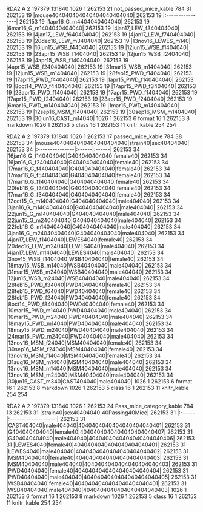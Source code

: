 RDA2 A 2 197379 131840 1026 1 262153 21 not\_passed\_mice\_kable 784 31 262153 19 |mouse404040404040404040404040| 262153 19 |:----------------| 262153 19 |1apr16\_G\_m4404040404040| 262153 19 |6mar16\_G\_m1404040404040| 262153 19 |4jan17\_LEW\_f340404040| 262153 19 |4jan17\_LEW\_f640404040| 262153 19 |4jan17\_LEW\_f740404040| 262153 19 |20dec16\_LEW\_m3404040| 262153 19 |13nov16\_LEWES\_m140| 262153 19 |16jun15\_WSB\_f4404040| 262153 19 |12jun15\_WSB\_f1404040| 262153 19 |23apr15\_WSB\_f1404040| 262153 19 |12jun15\_WSB\_f2404040| 262153 19 |4apr15\_WSB\_f140404040| 262153 19 |4apr15\_WSB\_f240404040| 262153 19 |31mar15\_WSB\_m1404040| 262153 19 |12jun15\_WSB\_m1404040| 262153 19 |28feb15\_PWD\_f1404040| 262153 19 |17apr15\_PWD\_f4404040| 262153 19 |1apr15\_PWD\_f140404040| 262153 19 |8oct14\_PWD\_f440404040| 262153 19 |17apr15\_PWD\_f3404040| 262153 19 |23apr15\_PWD\_f1404040| 262153 19 |17apr15\_PWD\_f1404040| 262153 19 |17apr15\_PWD\_f2404040| 262153 19 |23apr15\_PWD\_f2404040| 262153 19 |6mar16\_PWD\_m140404040| 262153 19 |1mar15\_PWD\_m140404040| 262153 19 |12sep16\_MSM\_f1404040| 262153 19 |30sep16\_MSM\_m1404040| 262153 19 |30jun16\_CAST\_m14040| 1026 1 262153 6 format 16 1 262153 8 markdown 1026 1 262153 5 class 16 1 262153 11 knitr\_kable 254 254

RDA2 A 2 197379 131840 1026 1 262153 17 passed\_mice\_kable 784 38 262153 34 |mouse4040404040404040404040|strain40|sex40404040| 262153 34 |:---------------|:------|:------| 262153 34 |16jan16\_G\_f140404040|G404040404040|female40| 262153 34 |16jan16\_G\_f240404040|G404040404040|female40| 262153 34 |17mar16\_G\_f440404040|G404040404040|female40| 262153 34 |17mar16\_G\_f540404040|G404040404040|female40| 262153 34 |17mar16\_G\_f140404040|G404040404040|female40| 262153 34 |20feb16\_G\_f340404040|G404040404040|female40| 262153 34 |17mar16\_G\_f340404040|G404040404040|female40| 262153 34 |12oct15\_G\_m140404040|G404040404040|male404040| 262153 34 |3jan16\_G\_m14040404040|G404040404040|male404040| 262153 34 |22jun15\_G\_m140404040|G404040404040|male404040| 262153 34 |22jun15\_G\_m240404040|G404040404040|male404040| 262153 34 |22feb16\_G\_m140404040|G404040404040|male404040| 262153 34 |3jan16\_G\_m24040404040|G404040404040|male404040| 262153 34 |4jan17\_LEW\_f1404040|LEWES4040|female40| 262153 34 |20dec16\_LEW\_m24040|LEWES4040|male404040| 262153 34 |4jan17\_LEW\_m1404040|LEWES4040|male404040| 262153 34 |3nov15\_WSB\_f1404040|WSB40404040|female40| 262153 34 |18may15\_WSB\_m14040|WSB40404040|male404040| 262153 34 |31mar15\_WSB\_m24040|WSB40404040|male404040| 262153 34 |12jun15\_WSB\_m24040|WSB40404040|male404040| 262153 34 |28feb15\_PWD\_f34040|PWD40404040|female40| 262153 34 |28feb15\_PWD\_f64040|PWD40404040|female40| 262153 34 |28feb15\_PWD\_f24040|PWD40404040|female40| 262153 34 |8oct14\_PWD\_f8404040|PWD40404040|female40| 262153 34 |10mar15\_PWD\_m14040|PWD40404040|male404040| 262153 34 |10mar15\_PWD\_m24040|PWD40404040|male404040| 262153 34 |18may15\_PWD\_m14040|PWD40404040|male404040| 262153 34 |18may15\_PWD\_m24040|PWD40404040|male404040| 262153 34 |24mar15\_PWD\_m24040|PWD40404040|male404040| 262153 34 |13nov16\_MSM\_f24040|MSM40404040|female40| 262153 34 |30sep16\_MSM\_f24040|MSM40404040|female40| 262153 34 |13nov16\_MSM\_f14040|MSM40404040|female40| 262153 34 |31aug16\_MSM\_m14040|MSM40404040|male404040| 262153 34 |13nov16\_MSM\_m14040|MSM40404040|male404040| 262153 34 |13nov16\_MSM\_m24040|MSM40404040|male404040| 262153 34 |30jun16\_CAST\_m340|CAST404040|male404040| 1026 1 262153 6 format 16 1 262153 8 markdown 1026 1 262153 5 class 16 1 262153 11 knitr\_kable 254 254

RDA2 A 2 197379 131840 1026 1 262153 24 Pass\_mice\_category\_kable 784 13 262153 31 |strain40|sex40404040|40Passing40Mice| 262153 31 |:------|:------|------------:| 262153 31 |CAST404040|male404040|4040404040404040404040401| 262153 31 |G404040404040|female40|4040404040404040404040407| 262153 31 |G404040404040|male404040|4040404040404040404040406| 262153 31 |LEWES4040|female40|4040404040404040404040401| 262153 31 |LEWES4040|male404040|4040404040404040404040402| 262153 31 |MSM40404040|female40|4040404040404040404040403| 262153 31 |MSM40404040|male404040|4040404040404040404040403| 262153 31 |PWD40404040|female40|4040404040404040404040404| 262153 31 |PWD40404040|male404040|4040404040404040404040405| 262153 31 |WSB40404040|female40|4040404040404040404040401| 262153 31 |WSB40404040|male404040|4040404040404040404040403| 1026 1 262153 6 format 16 1 262153 8 markdown 1026 1 262153 5 class 16 1 262153 11 knitr\_kable 254 254

